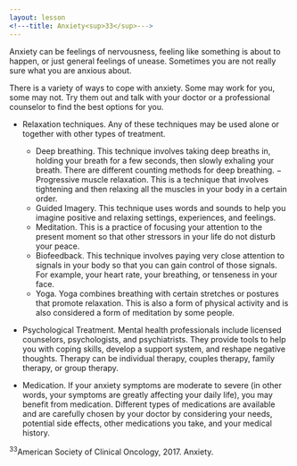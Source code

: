 ```yaml
---
layout: lesson
<!---title: Anxiety<sup>33</sup>--->
---
```


Anxiety can be feelings of nervousness, feeling like something is about to happen, or just general feelings of unease. Sometimes you are not really sure what you are anxious about. 

There is a variety of ways to cope with anxiety. Some may work for you, some may not. Try them out and talk with your doctor or a professional counselor to find the best options for you.

* Relaxation techniques. Any of these techniques may be used alone or together with other types of treatment.

	- Deep breathing. This technique involves taking deep breaths in, holding your breath for a few seconds, then slowly exhaling your breath. There are different counting methods for deep breathing.
	− Progressive muscle relaxation. This is a technique that involves tightening and then relaxing all the muscles in your body in a certain order.
	- Guided Imagery. This technique uses words and sounds to help you imagine positive and relaxing settings, experiences, and feelings. 
	- Meditation. This is a practice of focusing your attention to the present moment so that other stressors in your life do not disturb your peace. 
	- Biofeedback. This technique involves paying very close attention to signals in your body so that you can gain control of those signals. For example, your heart rate, your breathing, or tenseness in your face. 
	- Yoga. Yoga combines breathing with certain stretches or postures that promote relaxation. This is also a form of physical activity and is also considered a form of meditation by some people.

* Psychological Treatment. Mental health professionals include licensed counselors, psychologists, and psychiatrists. They provide tools to help you with coping skills, develop a support system, and reshape negative thoughts. Therapy can be individual therapy, couples therapy, family therapy, or group therapy. 

* Medication. If your anxiety symptoms are moderate to severe (in other words, your symptoms are greatly affecting your daily life), you may benefit from medication. Different types of medications are available and are carefully chosen by your doctor by considering your needs, potential side effects, other medications you take, and your medical history.

<sup>33</sup>American Society of Clinical Oncology, 2017. Anxiety.
